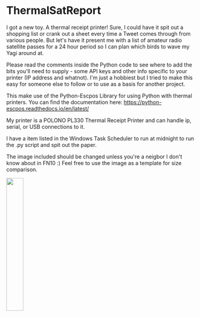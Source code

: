 # ThermalSatReport
I got a new toy. A thermal receipt printer! Sure, I could have it spit out a shopping list or crank out a sheet every time a Tweet comes through from various people. But let's have it present me with a list of amateur radio satellite passes for a 24 hour period so I can plan which birds to wave my Yagi around at.

Please read the comments inside the Python code to see where to add the bits you'll need to supply - some API keys and other info specific to your printer (IP address and whatnot). I'm just a hobbiest but I tried to make this easy for someone else to follow or to use as a basis for another project.

This make use of the Python-Escpos Library for using Python with thermal printers. You can find the documentation here: https://python-escpos.readthedocs.io/en/latest/

My printer is a POLONO PL330 Thermal Receipt Printer and can handle ip, serial, or USB connections to it. 

I have a item listed in the Windows Task Scheduler to run at midnight to run the .py script and spit out the paper. 

The image included should be changed unless you're a neigbor I don't know about in FN10 :) Feel free to use the image as a template for size comparison.

<img src="https://i.imgur.com/Lmk4HSe.jpg" width=30%>
